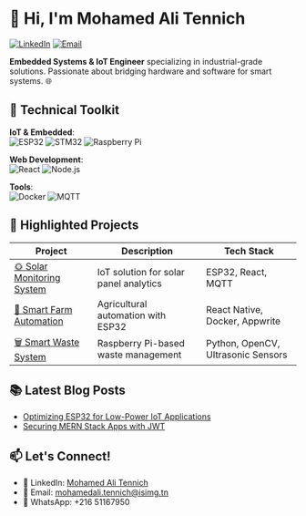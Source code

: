 # 👋 Hi, I'm Mohamed Ali Tennich

[![LinkedIn](https://img.shields.io/badge/LinkedIn-0077B5?style=for-the-badge&logo=linkedin&logoColor=white)](https://linkedin.com/in/your-profile)
[![Email](https://img.shields.io/badge/Email-D14836?style=for-the-badge&logo=gmail&logoColor=white)](mailto:mohamedali.tennich@isimg.tn)

**Embedded Systems & IoT Engineer** specializing in industrial-grade solutions. Passionate about bridging hardware and software for smart systems. 🌐

## 🔧 Technical Toolkit
**IoT & Embedded**:  
![ESP32](https://img.shields.io/badge/ESP32-007ACC?style=flat&logo=espressif&logoColor=white)
![STM32](https://img.shields.io/badge/STM32-03234B?style=flat&logo=stmicroelectronics&logoColor=white)
![Raspberry Pi](https://img.shields.io/badge/Raspberry%20Pi-A22846?style=flat&logo=Raspberry-Pi&logoColor=white)

**Web Development**:  
![React](https://img.shields.io/badge/React-20232A?style=flat&logo=react&logoColor=61DAFB)
![Node.js](https://img.shields.io/badge/Node.js-339933?style=flat&logo=nodedotjs&logoColor=white)

**Tools**:  
![Docker](https://img.shields.io/badge/Docker-2496ED?style=flat&logo=docker&logoColor=white)
![MQTT](https://img.shields.io/badge/MQTT-660066?style=flat&logo=mqtt&logoColor=white)

## 🚀 Highlighted Projects
| Project | Description | Tech Stack |
|---------|-------------|------------|
| [🌞 Solar Monitoring System](https://github.com/you/solar-monitoring) | IoT solution for solar panel analytics | ESP32, React, MQTT |
| [🌱 Smart Farm Automation](https://github.com/you/smart-farm) | Agricultural automation with ESP32 | React Native, Docker, Appwrite |
| [🗑️ Smart Waste System](https://github.com/you/smart-waste) | Raspberry Pi-based waste management | Python, OpenCV, Ultrasonic Sensors |

## 📚 Latest Blog Posts
<!-- Use RSS feeds if you write blogs -->
- [Optimizing ESP32 for Low-Power IoT Applications](https://yourblog.com/post1)
- [Securing MERN Stack Apps with JWT](https://yourblog.com/post2)

## 📫 Let's Connect!
- 💼 LinkedIn: [Mohamed Ali Tennich](https://linkedin.com/in/your-profile)
- 📧 Email: mohamedali.tennich@isimg.tn
- 📱 WhatsApp: +216 51167950
